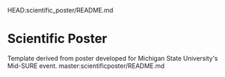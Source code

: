 HEAD:scientific_poster/README.md
# Scientific Poster
Template derived from poster developed for Michigan State University's Mid-SURE event.
master:scientificposter/README.md
